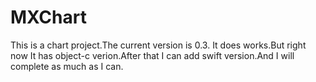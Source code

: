 # MXChart
This is a chart project.The current version is 0.3. It does works.But right now It has object-c verion.After that I can add swift version.And I will complete as much as I can.
